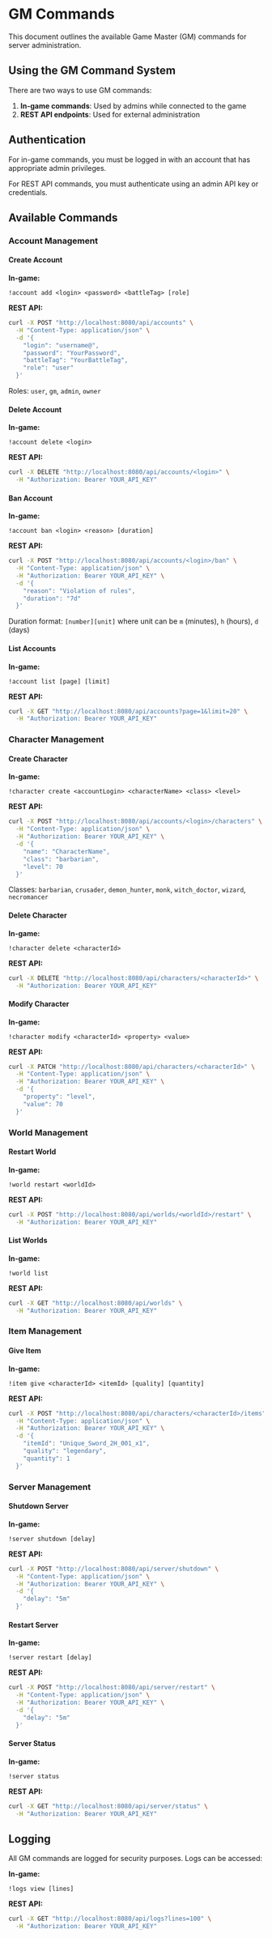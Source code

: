 # GM Commands

This document outlines the available Game Master (GM) commands for server administration.

## Using the GM Command System

There are two ways to use GM commands:

1. **In-game commands**: Used by admins while connected to the game
2. **REST API endpoints**: Used for external administration

## Authentication

For in-game commands, you must be logged in with an account that has appropriate admin privileges.

For REST API commands, you must authenticate using an admin API key or credentials.

## Available Commands

### Account Management

#### Create Account

**In-game:**
```
!account add <login> <password> <battleTag> [role]
```

**REST API:**
```bash
curl -X POST "http://localhost:8080/api/accounts" \
  -H "Content-Type: application/json" \
  -d '{
    "login": "username@",
    "password": "YourPassword",
    "battleTag": "YourBattleTag",
    "role": "user"
  }'
```

Roles: `user`, `gm`, `admin`, `owner`

#### Delete Account

**In-game:**
```
!account delete <login>
```

**REST API:**
```bash
curl -X DELETE "http://localhost:8080/api/accounts/<login>" \
  -H "Authorization: Bearer YOUR_API_KEY"
```

#### Ban Account

**In-game:**
```
!account ban <login> <reason> [duration]
```

**REST API:**
```bash
curl -X POST "http://localhost:8080/api/accounts/<login>/ban" \
  -H "Content-Type: application/json" \
  -H "Authorization: Bearer YOUR_API_KEY" \
  -d '{
    "reason": "Violation of rules",
    "duration": "7d"
  }'
```

Duration format: `[number][unit]` where unit can be `m` (minutes), `h` (hours), `d` (days)

#### List Accounts

**In-game:**
```
!account list [page] [limit]
```

**REST API:**
```bash
curl -X GET "http://localhost:8080/api/accounts?page=1&limit=20" \
  -H "Authorization: Bearer YOUR_API_KEY"
```

### Character Management

#### Create Character

**In-game:**
```
!character create <accountLogin> <characterName> <class> <level>
```

**REST API:**
```bash
curl -X POST "http://localhost:8080/api/accounts/<login>/characters" \
  -H "Content-Type: application/json" \
  -H "Authorization: Bearer YOUR_API_KEY" \
  -d '{
    "name": "CharacterName",
    "class": "barbarian",
    "level": 70
  }'
```

Classes: `barbarian`, `crusader`, `demon_hunter`, `monk`, `witch_doctor`, `wizard`, `necromancer`

#### Delete Character

**In-game:**
```
!character delete <characterId>
```

**REST API:**
```bash
curl -X DELETE "http://localhost:8080/api/characters/<characterId>" \
  -H "Authorization: Bearer YOUR_API_KEY"
```

#### Modify Character

**In-game:**
```
!character modify <characterId> <property> <value>
```

**REST API:**
```bash
curl -X PATCH "http://localhost:8080/api/characters/<characterId>" \
  -H "Content-Type: application/json" \
  -H "Authorization: Bearer YOUR_API_KEY" \
  -d '{
    "property": "level",
    "value": 70
  }'
```

### World Management

#### Restart World

**In-game:**
```
!world restart <worldId>
```

**REST API:**
```bash
curl -X POST "http://localhost:8080/api/worlds/<worldId>/restart" \
  -H "Authorization: Bearer YOUR_API_KEY"
```

#### List Worlds

**In-game:**
```
!world list
```

**REST API:**
```bash
curl -X GET "http://localhost:8080/api/worlds" \
  -H "Authorization: Bearer YOUR_API_KEY"
```

### Item Management

#### Give Item

**In-game:**
```
!item give <characterId> <itemId> [quality] [quantity]
```

**REST API:**
```bash
curl -X POST "http://localhost:8080/api/characters/<characterId>/items" \
  -H "Content-Type: application/json" \
  -H "Authorization: Bearer YOUR_API_KEY" \
  -d '{
    "itemId": "Unique_Sword_2H_001_x1",
    "quality": "legendary",
    "quantity": 1
  }'
```

### Server Management

#### Shutdown Server

**In-game:**
```
!server shutdown [delay]
```

**REST API:**
```bash
curl -X POST "http://localhost:8080/api/server/shutdown" \
  -H "Content-Type: application/json" \
  -H "Authorization: Bearer YOUR_API_KEY" \
  -d '{
    "delay": "5m"
  }'
```

#### Restart Server

**In-game:**
```
!server restart [delay]
```

**REST API:**
```bash
curl -X POST "http://localhost:8080/api/server/restart" \
  -H "Content-Type: application/json" \
  -H "Authorization: Bearer YOUR_API_KEY" \
  -d '{
    "delay": "5m"
  }'
```

#### Server Status

**In-game:**
```
!server status
```

**REST API:**
```bash
curl -X GET "http://localhost:8080/api/server/status" \
  -H "Authorization: Bearer YOUR_API_KEY"
```

## Logging

All GM commands are logged for security purposes. Logs can be accessed:

**In-game:**
```
!logs view [lines]
```

**REST API:**
```bash
curl -X GET "http://localhost:8080/api/logs?lines=100" \
  -H "Authorization: Bearer YOUR_API_KEY"
``` 